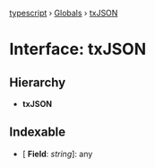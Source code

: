 [typescript](../README.md) › [Globals](../globals.md) › [txJSON](txjson.md)

# Interface: txJSON

## Hierarchy

* **txJSON**

## Indexable

* \[ **Field**: *string*\]: any
